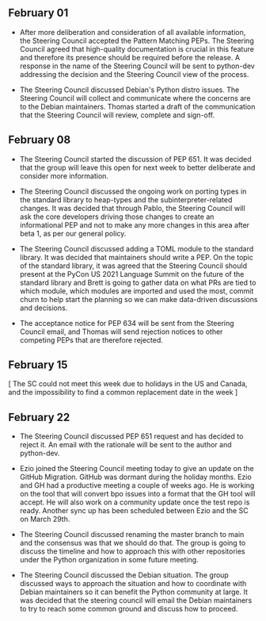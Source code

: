 ## February 01

- After more deliberation and consideration of all available information, the
  Steering Council accepted the Pattern Matching PEPs. The Steering Council
  agreed that high-quality documentation is crucial in this feature and
  therefore its presence should be required before the release. A response in
  the name of the Steering Council will be sent to python-dev addressing the
  decision and the Steering Council view of the process.

- The Steering Council discussed Debian's Python distro issues. The Steering
  Council will collect and communicate where the concerns are to the Debian
  maintainers. Thomas started a draft of the communication that the Steering
  Council will review, complete and sign-off.

## February 08

- The Steering Council started the discussion of PEP 651. It was decided that
  the group will leave this open for next week to better deliberate and
  consider more information.

- The Steering Council discussed the ongoing work on porting types in the
  standard library to heap-types and the subinterpreter-related changes. It was
  decided that through Pablo, the Steering Council will ask the core developers
  driving those changes to create an informational PEP and not to make any more
  changes in this area after beta 1, as per our general policy.

- The Steering Council discussed adding a TOML module to the standard library.
  It was decided that maintainers should write a PEP. On the topic of the
  standard library, it was agreed that the Steering Council should present at
  the PyCon US 2021 Language Summit on the future of the standard library and
  Brett is going to gather data on what PRs are tied to which module, which
  modules are imported and used the most, commit churn to help start the
  planning so we can make data-driven discussions and decisions. 

- The acceptance notice for PEP 634 will be sent from the Steering Council
  email, and Thomas will send rejection notices to other competing PEPs that
  are therefore rejected.

## February 15

[ The SC could not meet this week due to holidays in the US and Canada, and the
impossibility to find a common replacement date in the week ] 

## February 22

- The Steering Council discussed PEP 651 request and has decided to reject it.
  An email with the rationale will be sent to the author and python-dev.

- Ezio joined the Steering Council meeting today to give an update on the
  GitHub Migration. GitHub was dormant during the holiday months. Ezio and GH
  had a productive meeting a couple of weeks ago. He is working on the tool
  that will convert bpo issues into a format that the GH tool will accept. He
  will also work on a community update once the test repo is ready. Another
  sync up has been scheduled between Ezio and the SC on March 29th.

- The Steering Council discussed renaming the master branch to main and the
  consensus was that we should do that. The group is going to discuss the
  timeline and how to approach this with other repositories under the Python
  organization in some future meeting.

- The Steering Council discussed the Debian situation. The group discussed ways
  to approach the situation and how to coordinate with Debian maintainers so it
  can benefit the Python community at large. It was decided that the steering
  council will email the Debian maintainers to try to reach some common ground
  and discuss how to proceed.
